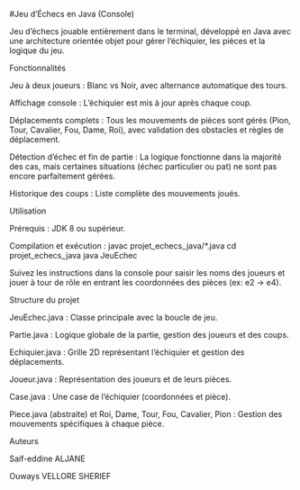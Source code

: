 #Jeu d’Échecs en Java (Console)

Jeu d’échecs jouable entièrement dans le terminal, développé en Java avec une architecture orientée objet pour gérer l’échiquier, les pièces et la logique du jeu.

Fonctionnalités

Jeu à deux joueurs : Blanc vs Noir, avec alternance automatique des tours.

Affichage console : L’échiquier est mis à jour après chaque coup.

Déplacements complets : Tous les mouvements de pièces sont gérés (Pion, Tour, Cavalier, Fou, Dame, Roi), avec validation des obstacles et règles de déplacement.

Détection d’échec et fin de partie : La logique fonctionne dans la majorité des cas, mais certaines situations (échec particulier ou pat) ne sont pas encore parfaitement gérées.

Historique des coups : Liste complète des mouvements joués.

Utilisation

Prérequis : JDK 8 ou supérieur.

Compilation et exécution :
javac projet_echecs_java/*.java
cd projet_echecs_java
java JeuEchec

Suivez les instructions dans la console pour saisir les noms des joueurs et jouer à tour de rôle en entrant les coordonnées des pièces (ex: e2 → e4).

Structure du projet

JeuEchec.java : Classe principale avec la boucle de jeu.

Partie.java : Logique globale de la partie, gestion des joueurs et des coups.

Echiquier.java : Grille 2D représentant l’échiquier et gestion des déplacements.

Joueur.java : Représentation des joueurs et de leurs pièces.

Case.java : Une case de l’échiquier (coordonnées et pièce).

Piece.java (abstraite) et Roi, Dame, Tour, Fou, Cavalier, Pion : Gestion des mouvements spécifiques à chaque pièce.

Auteurs

Saif-eddine ALJANE

Ouways VELLORE SHERIEF
